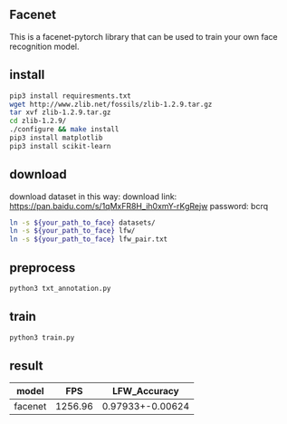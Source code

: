 ## Facenet
This is a facenet-pytorch library that can be used to train your own face recognition model.
## install
```bash
pip3 install requiresments.txt
wget http://www.zlib.net/fossils/zlib-1.2.9.tar.gz
tar xvf zlib-1.2.9.tar.gz
cd zlib-1.2.9/
./configure && make install
pip3 install matplotlib
pip3 install scikit-learn
```
## download

download dataset in this way: 
download link: https://pan.baidu.com/s/1qMxFR8H_ih0xmY-rKgRejw   password: bcrq
```bash
ln -s ${your_path_to_face} datasets/
ln -s ${your_path_to_face} lfw/
ln -s ${your_path_to_face} lfw_pair.txt
```

## preprocess

```bash
python3 txt_annotation.py
```

## train

```bash
python3 train.py
```

## result

|   model |    FPS | LFW_Accuracy     |
|---------|--------| -----------------|
| facenet | 1256.96| 0.97933+-0.00624 |
